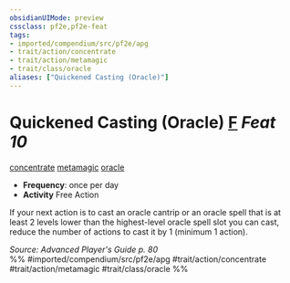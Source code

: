 ```yaml
---
obsidianUIMode: preview
cssclass: pf2e,pf2e-feat
tags:
- imported/compendium/src/pf2e/apg
- trait/action/concentrate
- trait/action/metamagic
- trait/class/oracle
aliases: ["Quickened Casting (Oracle)"]
---
```

# Quickened Casting (Oracle)  [F](chapter-9-playing-the-game.md#Actions "Free Action") *Feat 10*  
[concentrate](concentrate.md)  [metamagic](metamagic.md)  [oracle](rules/traits/oracle-apg.md)  

- **Frequency**: once per day
- **Activity** Free Action

If your next action is to cast an oracle cantrip or an oracle spell that is at least 2 levels lower than the highest-level oracle spell slot you can cast, reduce the number of actions to cast it by 1 (minimum 1 action).

*Source: Advanced Player's Guide p. 80*  
%% #imported/compendium/src/pf2e/apg #trait/action/concentrate #trait/action/metamagic #trait/class/oracle %%